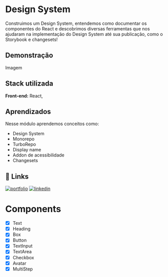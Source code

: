 # Design System

Construimos um Design System, entendemos como documentar os componentes do React e descobrimos diversas ferramentas que nos ajudaram na implementação do Design System até sua publicação, como o Storybook e changesets!

## Demonstração

Imagem

## Stack utilizada

**Front-end:** React,

## Aprendizados

Nesse módulo aprendemos conceitos como:

- Design System
- Monorepo
- TurboRepo
- Display name
- Addon de acessibilidade
- Changesets

## 🔗 Links

[![portfolio](https://img.shields.io/badge/my_portfolio-000?style=for-the-badge&logo=ko-fi&logoColor=white)](https://felipepeduardodev.netlify.app)
[![linkedin](https://img.shields.io/badge/linkedin-0A66C2?style=for-the-badge&logo=linkedin&logoColor=white)](https://www.linkedin.com/in/felipepereiraeduardo/)

# Components

- [x] Text
- [x] Heading
- [x] Box
- [x] Button
- [x] TextInput
- [x] TextArea
- [x] Checkbox
- [x] Avatar
- [x] MultiStep
